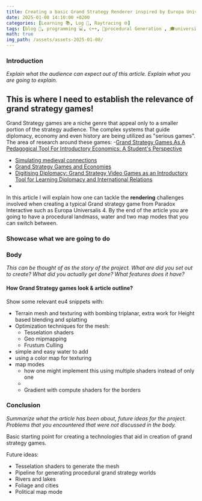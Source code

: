 ```yaml
---
title: Creating a basic Grand Strategy Renderer inspired by Europa Universalis 4
date: 2025-01-08 14:10:00 +0200
categories: [Learning 📚, Log 📖, Raytracing 🌐]
tags: [blog 📝, programming 💻, c++, 🔀procedural Generation , 🎓university, 🎨graphics , 🌍grand strategy]
math: true
img_path: /assets/assets-2025-01-08/
---
```



### Introduction
*Explain what the audience can expect out of this article. Explain what you are going to explain.*

## This is where I need to establish the relevance of grand strategy games!

Grand Strategy games are a niche genre that appeal only to a smaller portion of the strategy audience. The complex systems that guide diplomacy, economy and even history are being utilized as "serious games". The area of research around these games:
-[Grand Strategy Games As A Pedagogical Tool For Introductory Economics: A Student's Perspective](https://papers.ssrn.com/sol3/papers.cfm?abstract_id=4986923#paper-references-widget)
- [Simulating medieval connections](https://jhnr.net/articles/81/files/660bbe5c7c0b0.pdf)
- [Grand Strategy Games and Economies](https://www.diva-portal.org/smash/get/diva2:1686298/FULLTEXT01.pdf)
- [Digitising Diplomacy: Grand Strategy Video Games as an Introductory Tool for Learning Diplomacy and International Relations](https://www.academia.edu/75509526/Digitising_Diplomacy_Grand_Strategy_Video_Games_as_an_Introductory_Tool_for_Learning_Diplomacy_and_International_Relations)
- 
In this article I will explain how one can tackle the **rendering** challenges involved when creating a typical Grand strategy game from Paradox Interactive such as Europa Universalis 4. By the end of the article you are going to have a procedural landmass, water and two map modes that you can switch between.

### Showcase what we are going to do


### Body

*This can be thought of as the story of the project. What are did you set out to create? What did you actually get done? What features does it have?*

#### How Grand Strategy games look & article outline?

Show some relevant eu4 snippets with:
- Terrain mesh and texturing with bombing triplanar, extra work for Height based blending and splatting
- Optimization techniques for the mesh:
  - Tesselation shaders
  - Geo mipmapping
  - Frustum Culling
- simple and easy water to add
- using a color map for texturing
- map modes
  - how one might implement this using multiple shaders instead of only one
  - 
  - Gradient with compute shaders for the borders

### Conclusion
*Summarize what the article has been about, future ideas for the project. Problems that you encountered that were not discussed in the body.*

Basic starting point for creating a technologies that aid in creation of grand strategy games.

Future ideas:

- Tesselation shaders to generate the mesh
- Pipeline for generating procedural grand strategy worlds
- Rivers and lakes
- Foliage and cities
- Political map mode


